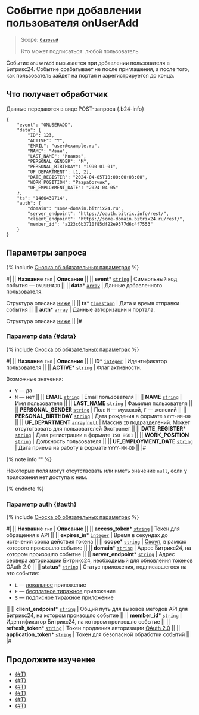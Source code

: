 # Событие при добавлении пользователя onUserAdd

> Scope: [`базовый`](../../scopes/permissions.md)
>
> Кто может подписаться: любой пользователь

Событие `onUserAdd` вызывается при добавлении пользователя в Битрикс24. Событие срабатывает не после приглашения, а после того, как пользователь зайдет на портал и зарегистрируется до конца.

## Что получает обработчик

Данные передаются в виде POST-запроса {.b24-info}

```
{
    "event": "ONUSERADD",
    "data": {
        "ID": 123,
        "ACTIVE": "Y",
        "EMAIL": "user@example.ru",
        "NAME": "Иван",
        "LAST_NAME": "Иванов",
        "PERSONAL_GENDER": "M",
        "PERSONAL_BIRTHDAY": "1990-01-01",
        "UF_DEPARTMENT": [1, 2],
        "DATE_REGISTER": "2024-04-05T10:00:00+03:00",
        "WORK_POSITION": "Разработчик",
        "UF_EMPLOYMENT_DATE": "2024-04-05"
    },
    "ts": "1466439714",
    "auth": {
        "domain": "some-domain.bitrix24.ru",
        "server_endpoint": "https://oauth.bitrix.info/rest/", 
        "client_endpoint": "https://some-domain.bitrix24.ru/rest/", 
        "member_id": "a223c6b3710f85df22e9377d6c4f7553"
    }
}
```

## Параметры запроса

{% include [Сноска об обязательных параметрах](../../../_includes/required.md) %}

#|
|| **Название**
`тип` | **Описание** ||
|| **event***
[`string`](../../data-types.md) | Символьный код события — `ONUSERADD` ||
|| **data***
[`array`](../../data-types.md) | Данные добавленного пользователя.

Структура описана [ниже](#data) ||
|| **ts***
[`timestamp`](../../data-types.md) | Дата и время отправки события ||
|| **auth***
[`array`](../../data-types.md) | Данные авторизации и портала.

Структура описана [ниже](#auth) ||
|#

### Параметр data {#data}

{% include [Сноска об обязательных параметрах](../../../_includes/required.md) %}

#|
|| **Название**
`тип` | **Описание** ||
|| **ID***
[`integer`](../../data-types.md) | Идентификатор пользователя ||
|| **ACTIVE***
[`string`](../../data-types.md) | Флаг активности.

Возможные значения:
- `Y` — да
- `N` — нет ||
|| **EMAIL**
[`string`](../../data-types.md) | Email пользователя ||
|| **NAME**
[`string`](../../data-types.md) | Имя пользователя ||
|| **LAST_NAME**
[`string`](../../data-types.md) | Фамилия пользователя ||
|| **PERSONAL_GENDER**
[`string`](../../data-types.md) | Пол: `M` — мужской, `F` — женский ||
|| **PERSONAL_BIRTHDAY**
[`string`](../../data-types.md) | Дата рождения в формате `YYYY-MM-DD` ||
|| **UF_DEPARTMENT**
[`array`](../../data-types.md)\|[`null`](../../data-types.md) | Массив `ID` подразделений. Может отсутствовать для пользователей Экстранет ||
|| **DATE_REGISTER***
[`string`](../../data-types.md) | Дата регистрации в формате `ISO 8601` ||
|| **WORK_POSITION**
[`string`](../../data-types.md) | Должность пользователя ||
|| **UF_EMPLOYMENT_DATE**
[`string`](../../data-types.md) | Дата приема на работу в формате `YYYY-MM-DD` ||
|#

{% note info "" %}

Некоторые поля могут отсутствовать или иметь значение `null`, если у приложения нет доступа к ним.

{% endnote %}

### Параметр auth {#auth}

{% include [Сноска об обязательных параметрах](../../../_includes/required.md) %}

#|
|| **Название**
`тип` | **Описание** ||
|| **access_token***
[`string`](../../data-types.md) |  Токен для обращения к API ||
|| **expires_in***
[`integer`](../../data-types.md) | Время в секундах до истечения срока действия токена ||
|| **scope***
[`string`](../../data-types.md) | [Скоуп](../../scopes/permissions.md), в рамках которого произошло событие ||
|| **domain***
[`string`](../../data-types.mdd) | Адрес Битрикс24, на котором произошло событие ||
|| **server_endpoint***
[`string`](../../data-types.md) | Адрес сервера авторизации Битрикс24, необходимый для обновления токенов OAuth 2.0 ||
|| **status***
[`string`](../../data-types.md) | Статус приложения, подписавшегося на это событие:

- `L` — [локальное](../../../local-integrations/local-apps.md) приложение
- `F` — [бесплатное тиражное](../../../market/index.md) приложение
- `S` — [подписное тиражное](../../../market/monetization/index.md) приложение

||
|| **client_endpoint***
[`string`](../../data-types.md) | Общий путь для вызовов методов API для Битрикс24, на котором произошло событие ||
|| **member_id***
[`string`](../../data-types.md) | Идентификатор Битрикс24, на котором произошло событие ||
|| **refresh_token***
[`string`](../../data-types.md) | Токен продления авторизации [OAuth 2.0](../../oauth/index.md) ||
|| **application_token***
[`string`](../../data-types.md) | Токен для безопасной обработки событий ||
|#

## Продолжите изучение

- [{#T}](../../events/index.md)
- [{#T}](../../events/event-bind.md)
- [{#T}](./on-app-install.md)
- [{#T}](./on-app-payment.md)
- [{#T}](./on-app-method-confirm.md)
- [{#T}](./on-app-uninstall.md)